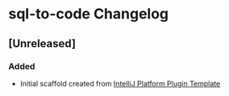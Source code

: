 <!-- Keep a Changelog guide -> https://keepachangelog.com -->

# sql-to-code Changelog

## [Unreleased]
### Added
- Initial scaffold created from [IntelliJ Platform Plugin Template](https://github.com/JetBrains/intellij-platform-plugin-template)
